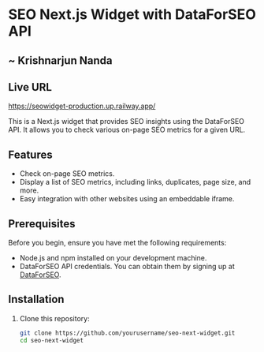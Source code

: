 # SEO Next.js Widget with DataForSEO API 
## ~ Krishnarjun Nanda

## Live URL
https://seowidget-production.up.railway.app/

This is a Next.js widget that provides SEO insights using the DataForSEO API. It allows you to check various on-page SEO metrics for a given URL.

## Features

- Check on-page SEO metrics.
- Display a list of SEO metrics, including links, duplicates, page size, and more.
- Easy integration with other websites using an embeddable iframe.

## Prerequisites

Before you begin, ensure you have met the following requirements:

- Node.js and npm installed on your development machine.
- DataForSEO API credentials. You can obtain them by signing up at [DataForSEO](https://dataforseo.com/).

## Installation

1. Clone this repository:

   ```bash
   git clone https://github.com/yourusername/seo-next-widget.git
   cd seo-next-widget
